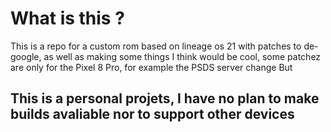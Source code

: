 # What is this ?
This is a repo for a custom rom based on lineage os 21 with patches to de-google, as well as making some things I think would be cool, some patchez are only for the Pixel 8 Pro, for example the PSDS server change
But
## This is a personal projets, I have no plan to make builds avaliable nor to support other devices
